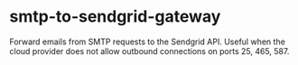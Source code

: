 # smtp-to-sendgrid-gateway
Forward emails from SMTP requests to the Sendgrid API. Useful when the cloud provider does not allow outbound connections on ports 25, 465, 587.
